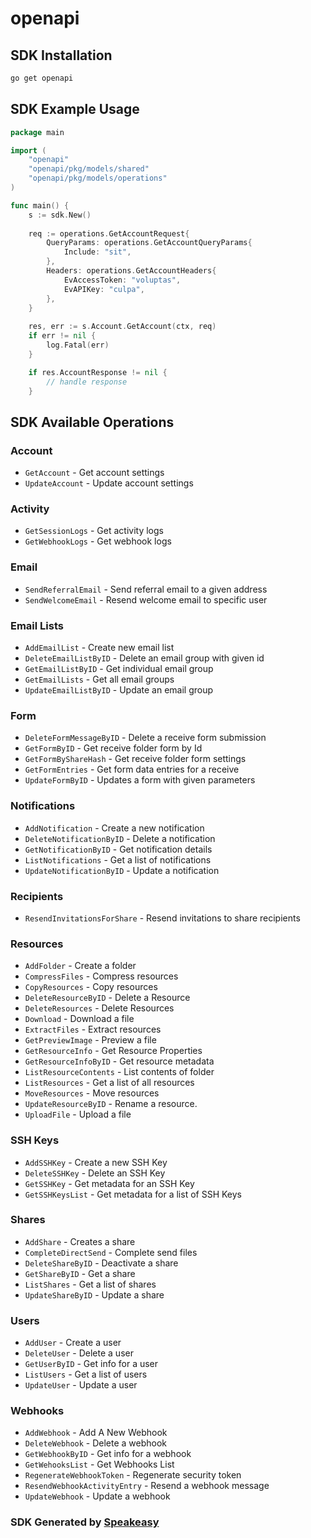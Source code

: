 # openapi

<!-- Start SDK Installation -->
## SDK Installation

```bash
go get openapi
```
<!-- End SDK Installation -->

## SDK Example Usage
<!-- Start SDK Example Usage -->
```go
package main

import (
    "openapi"
    "openapi/pkg/models/shared"
    "openapi/pkg/models/operations"
)

func main() {
    s := sdk.New()
    
    req := operations.GetAccountRequest{
        QueryParams: operations.GetAccountQueryParams{
            Include: "sit",
        },
        Headers: operations.GetAccountHeaders{
            EvAccessToken: "voluptas",
            EvAPIKey: "culpa",
        },
    }
    
    res, err := s.Account.GetAccount(ctx, req)
    if err != nil {
        log.Fatal(err)
    }

    if res.AccountResponse != nil {
        // handle response
    }
```
<!-- End SDK Example Usage -->

<!-- Start SDK Available Operations -->
## SDK Available Operations

### Account

* `GetAccount` - Get account settings
* `UpdateAccount` - Update account settings

### Activity

* `GetSessionLogs` - Get activity logs
* `GetWebhookLogs` - Get webhook logs

### Email

* `SendReferralEmail` - Send referral email to a given address
* `SendWelcomeEmail` - Resend welcome email to specific user

### Email Lists

* `AddEmailList` - Create new email list
* `DeleteEmailListByID` - Delete an email group with given id
* `GetEmailListByID` - Get individual email group
* `GetEmailLists` - Get all email groups
* `UpdateEmailListByID` - Update an email group

### Form

* `DeleteFormMessageByID` - Delete a receive form submission
* `GetFormByID` - Get receive folder form by Id
* `GetFormByShareHash` - Get receive folder form settings
* `GetFormEntries` - Get form data entries for a receive
* `UpdateFormByID` - Updates a form with given parameters

### Notifications

* `AddNotification` - Create a new notification
* `DeleteNotificationByID` - Delete a notification
* `GetNotificationByID` - Get notification details
* `ListNotifications` - Get a list of notifications
* `UpdateNotificationByID` - Update a notification

### Recipients

* `ResendInvitationsForShare` - Resend invitations to share recipients

### Resources

* `AddFolder` - Create a folder
* `CompressFiles` - Compress resources
* `CopyResources` - Copy resources
* `DeleteResourceByID` - Delete a Resource
* `DeleteResources` - Delete Resources
* `Download` - Download a file
* `ExtractFiles` - Extract resources
* `GetPreviewImage` - Preview a file
* `GetResourceInfo` - Get Resource Properties
* `GetResourceInfoByID` - Get resource metadata
* `ListResourceContents` - List contents of folder
* `ListResources` - Get a list of all resources
* `MoveResources` - Move resources
* `UpdateResourceByID` - Rename a resource.
* `UploadFile` - Upload a file

### SSH Keys

* `AddSSHKey` - Create a new SSH Key
* `DeleteSSHKey` - Delete an SSH Key
* `GetSSHKey` - Get metadata for an SSH Key
* `GetSSHKeysList` - Get metadata for a list of SSH Keys

### Shares

* `AddShare` - Creates a share
* `CompleteDirectSend` - Complete send files
* `DeleteShareByID` - Deactivate a share
* `GetShareByID` - Get a share
* `ListShares` - Get a list of shares
* `UpdateShareByID` - Update a share

### Users

* `AddUser` - Create a user
* `DeleteUser` - Delete a user
* `GetUserByID` - Get info for a user
* `ListUsers` - Get a list of users
* `UpdateUser` - Update a user

### Webhooks

* `AddWebhook` - Add A New Webhook
* `DeleteWebhook` - Delete a webhook
* `GetWebhookByID` - Get info for a webhook
* `GetWehooksList` - Get Webhooks List
* `RegenerateWebhookToken` - Regenerate security token
* `ResendWebhookActivityEntry` - Resend a webhook message
* `UpdateWebhook` - Update a webhook

<!-- End SDK Available Operations -->

### SDK Generated by [Speakeasy](https://docs.speakeasyapi.dev/docs/using-speakeasy/client-sdks)
